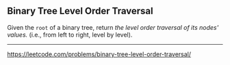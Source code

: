 ## Binary Tree Level Order Traversal

Given the `root` of a binary tree, return *the level order traversal of its nodes' values.* (i.e., from left to right, level by level).

-------------
https://leetcode.com/problems/binary-tree-level-order-traversal/
